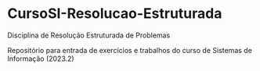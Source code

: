# CursoSI-Resolucao-Estruturada
Disciplina de Resolução Estruturada de Problemas

Repositório para entrada de exercícios e trabalhos do curso de Sistemas de Informação (2023.2)
